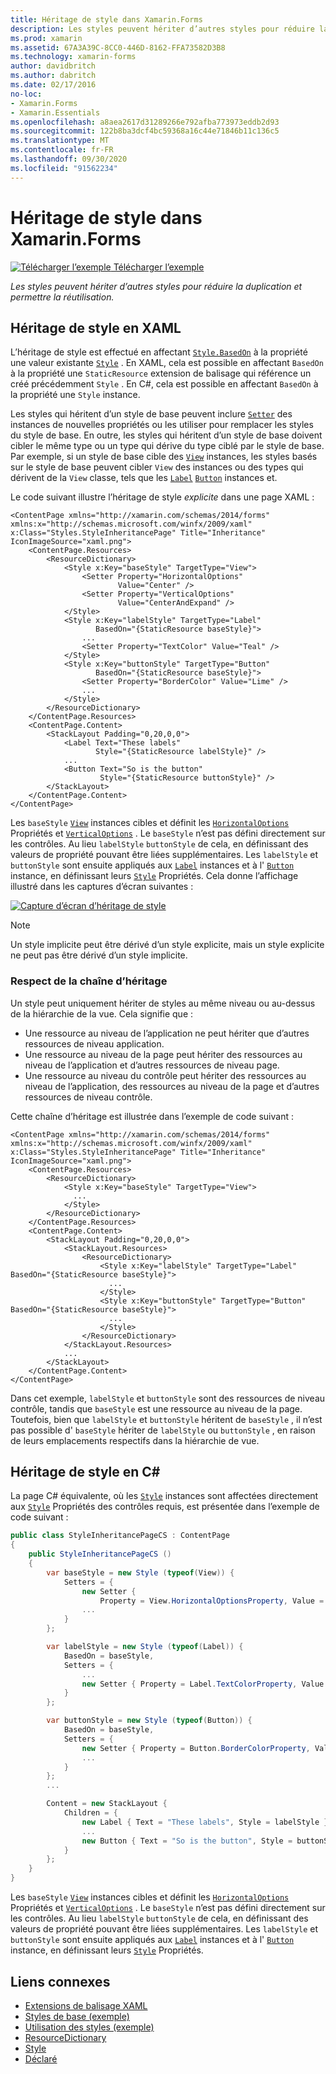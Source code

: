 ```yaml
---
title: Héritage de style dans Xamarin.Forms
description: Les styles peuvent hériter d’autres styles pour réduire la duplication et permettre la réutilisation. Cet article explique comment effectuer un héritage de style dans une Xamarin.Forms application.
ms.prod: xamarin
ms.assetid: 67A3A39C-8CC0-446D-8162-FFA73582D3B8
ms.technology: xamarin-forms
author: davidbritch
ms.author: dabritch
ms.date: 02/17/2016
no-loc:
- Xamarin.Forms
- Xamarin.Essentials
ms.openlocfilehash: a8aea2617d31289266e792afba773973eddb2d93
ms.sourcegitcommit: 122b8ba3dcf4bc59368a16c44e71846b11c136c5
ms.translationtype: MT
ms.contentlocale: fr-FR
ms.lasthandoff: 09/30/2020
ms.locfileid: "91562234"
---
```

# <a name="style-inheritance-in-no-locxamarinforms"></a>Héritage de style dans Xamarin.Forms

[![Télécharger l’exemple](~/media/shared/download.png) Télécharger l’exemple](https://docs.microsoft.com/samples/xamarin/xamarin-forms-samples/userinterface-styles-basicstyles)

_Les styles peuvent hériter d’autres styles pour réduire la duplication et permettre la réutilisation._

## <a name="style-inheritance-in-xaml"></a>Héritage de style en XAML

L’héritage de style est effectué en affectant [`Style.BasedOn`](xref:Xamarin.Forms.Style.BasedOn) à la propriété une valeur existante [`Style`](xref:Xamarin.Forms.Style) . En XAML, cela est possible en affectant `BasedOn` à la propriété une `StaticResource` extension de balisage qui référence un créé précédemment `Style` . En C#, cela est possible en affectant `BasedOn` à la propriété une `Style` instance.

Les styles qui héritent d’un style de base peuvent inclure [`Setter`](xref:Xamarin.Forms.Setter) des instances de nouvelles propriétés ou les utiliser pour remplacer les styles du style de base. En outre, les styles qui héritent d’un style de base doivent cibler le même type ou un type qui dérive du type ciblé par le style de base. Par exemple, si un style de base cible des [`View`](xref:Xamarin.Forms.View) instances, les styles basés sur le style de base peuvent cibler `View` des instances ou des types qui dérivent de la `View` classe, tels que les [`Label`](xref:Xamarin.Forms.Label) [`Button`](xref:Xamarin.Forms.Button) instances et.

Le code suivant illustre l’héritage de style *explicite* dans une page XAML :

```xaml
<ContentPage xmlns="http://xamarin.com/schemas/2014/forms" xmlns:x="http://schemas.microsoft.com/winfx/2009/xaml" x:Class="Styles.StyleInheritancePage" Title="Inheritance" IconImageSource="xaml.png">
    <ContentPage.Resources>
        <ResourceDictionary>
            <Style x:Key="baseStyle" TargetType="View">
                <Setter Property="HorizontalOptions"
                        Value="Center" />
                <Setter Property="VerticalOptions"
                        Value="CenterAndExpand" />
            </Style>
            <Style x:Key="labelStyle" TargetType="Label"
                   BasedOn="{StaticResource baseStyle}">
                ...
                <Setter Property="TextColor" Value="Teal" />
            </Style>
            <Style x:Key="buttonStyle" TargetType="Button"
                   BasedOn="{StaticResource baseStyle}">
                <Setter Property="BorderColor" Value="Lime" />
                ...
            </Style>
        </ResourceDictionary>
    </ContentPage.Resources>
    <ContentPage.Content>
        <StackLayout Padding="0,20,0,0">
            <Label Text="These labels"
                   Style="{StaticResource labelStyle}" />
            ...
            <Button Text="So is the button"
                    Style="{StaticResource buttonStyle}" />
        </StackLayout>
    </ContentPage.Content>
</ContentPage>
```

Les `baseStyle` [`View`](xref:Xamarin.Forms.View) instances cibles et définit les [`HorizontalOptions`](xref:Xamarin.Forms.View.HorizontalOptions) Propriétés et [`VerticalOptions`](xref:Xamarin.Forms.View.VerticalOptions) . Le `baseStyle` n’est pas défini directement sur les contrôles. Au lieu `labelStyle` `buttonStyle` de cela, en définissant des valeurs de propriété pouvant être liées supplémentaires. Les `labelStyle` et `buttonStyle` sont ensuite appliqués aux [`Label`](xref:Xamarin.Forms.Label) instances et à l' [`Button`](xref:Xamarin.Forms.Button) instance, en définissant leurs [`Style`](xref:Xamarin.Forms.NavigableElement.Style) Propriétés. Cela donne l’affichage illustré dans les captures d’écran suivantes :

[![Capture d’écran d’héritage de style](inheritance-images/style-inheritance.png)](inheritance-images/style-inheritance-large.png#lightbox)

> [!NOTE]
> Un style implicite peut être dérivé d’un style explicite, mais un style explicite ne peut pas être dérivé d’un style implicite.

### <a name="respecting-the-inheritance-chain"></a>Respect de la chaîne d’héritage

Un style peut uniquement hériter de styles au même niveau ou au-dessus de la hiérarchie de la vue. Cela signifie que :

- Une ressource au niveau de l’application ne peut hériter que d’autres ressources de niveau application.
- Une ressource au niveau de la page peut hériter des ressources au niveau de l’application et d’autres ressources de niveau page.
- Une ressource au niveau du contrôle peut hériter des ressources au niveau de l’application, des ressources au niveau de la page et d’autres ressources de niveau contrôle.

Cette chaîne d’héritage est illustrée dans l’exemple de code suivant :

```xaml
<ContentPage xmlns="http://xamarin.com/schemas/2014/forms" xmlns:x="http://schemas.microsoft.com/winfx/2009/xaml" x:Class="Styles.StyleInheritancePage" Title="Inheritance" IconImageSource="xaml.png">
    <ContentPage.Resources>
        <ResourceDictionary>
            <Style x:Key="baseStyle" TargetType="View">
              ...
            </Style>
        </ResourceDictionary>
    </ContentPage.Resources>
    <ContentPage.Content>
        <StackLayout Padding="0,20,0,0">
            <StackLayout.Resources>
                <ResourceDictionary>
                    <Style x:Key="labelStyle" TargetType="Label" BasedOn="{StaticResource baseStyle}">
                      ...
                    </Style>
                    <Style x:Key="buttonStyle" TargetType="Button" BasedOn="{StaticResource baseStyle}">
                      ...
                    </Style>
                </ResourceDictionary>
            </StackLayout.Resources>
            ...
        </StackLayout>
    </ContentPage.Content>
</ContentPage>
```

Dans cet exemple, `labelStyle` et `buttonStyle` sont des ressources de niveau contrôle, tandis que `baseStyle` est une ressource au niveau de la page. Toutefois, bien que `labelStyle` et `buttonStyle` héritent de `baseStyle` , il n’est pas possible d' `baseStyle` hériter de `labelStyle` ou `buttonStyle` , en raison de leurs emplacements respectifs dans la hiérarchie de vue.

## <a name="style-inheritance-in-c35"></a>Héritage de style en C&#35;

La page C# équivalente, où les [`Style`](xref:Xamarin.Forms.Style) instances sont affectées directement aux [`Style`](xref:Xamarin.Forms.NavigableElement.Style) Propriétés des contrôles requis, est présentée dans l’exemple de code suivant :

```csharp
public class StyleInheritancePageCS : ContentPage
{
    public StyleInheritancePageCS ()
    {
        var baseStyle = new Style (typeof(View)) {
            Setters = {
                new Setter {
                    Property = View.HorizontalOptionsProperty, Value = LayoutOptions.Center    },
                ...
            }
        };

        var labelStyle = new Style (typeof(Label)) {
            BasedOn = baseStyle,
            Setters = {
                ...
                new Setter { Property = Label.TextColorProperty, Value = Color.Teal    }
            }
        };

        var buttonStyle = new Style (typeof(Button)) {
            BasedOn = baseStyle,
            Setters = {
                new Setter { Property = Button.BorderColorProperty, Value =    Color.Lime },
                ...
            }
        };
        ...

        Content = new StackLayout {
            Children = {
                new Label { Text = "These labels", Style = labelStyle },
                ...
                new Button { Text = "So is the button", Style = buttonStyle }
            }
        };
    }
}
```

Les `baseStyle` [`View`](xref:Xamarin.Forms.View) instances cibles et définit les [`HorizontalOptions`](xref:Xamarin.Forms.View.HorizontalOptions) Propriétés et [`VerticalOptions`](xref:Xamarin.Forms.View.VerticalOptions) . Le `baseStyle` n’est pas défini directement sur les contrôles. Au lieu `labelStyle` `buttonStyle` de cela, en définissant des valeurs de propriété pouvant être liées supplémentaires. Les `labelStyle` et `buttonStyle` sont ensuite appliqués aux [`Label`](xref:Xamarin.Forms.Label) instances et à l' [`Button`](xref:Xamarin.Forms.Button) instance, en définissant leurs [`Style`](xref:Xamarin.Forms.NavigableElement.Style) Propriétés.

## <a name="related-links"></a>Liens connexes

- [Extensions de balisage XAML](~/xamarin-forms/xaml/xaml-basics/xaml-markup-extensions.md)
- [Styles de base (exemple)](/samples/xamarin/xamarin-forms-samples/userinterface-styles-basicstyles)
- [Utilisation des styles (exemple)](/samples/xamarin/xamarin-forms-samples/workingwithstyles)
- [ResourceDictionary](xref:Xamarin.Forms.ResourceDictionary)
- [Style](xref:Xamarin.Forms.Style)
- [Déclaré](xref:Xamarin.Forms.Setter)